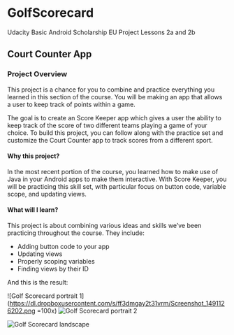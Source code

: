 # GolfScorecard
Udacity Basic Android Scholarship EU Project Lessons 2a and 2b

## Court Counter App

### Project Overview
This project is a chance for you to combine and practice everything you learned in this section of the course. You will be making an app that allows a user to keep track of points within a game.

The goal is to create an Score Keeper app which gives a user the ability to keep track of the score of two different teams playing a game of your choice. To build this project, you can follow along with the practice set and customize the Court Counter app to track scores from a different sport.

#### Why this project?
In the most recent portion of the course, you learned how to make use of Java in your Android apps to make them interactive. With Score Keeper, you will be practicing this skill set, with particular focus on button code, variable scope, and updating views.

#### What will I learn?
This project is about combining various ideas and skills we’ve been practicing throughout the course. They include:

* Adding button code to your app
* Updating views
* Properly scoping variables
* Finding views by their ID

And this is the result:

![Golf Scorecard portrait 1](https://dl.dropboxusercontent.com/s/ff3dmgay2t31vrm/Screenshot_1491126202.png =100x)  ![Golf Scorecard portrait 2](https://dl.dropboxusercontent.com/s/xcycsoqgo5voetg/Screenshot_1491126211.png?dl=0)

![Golf Scorecard landscape](https://dl.dropboxusercontent.com/s/oqcvf5m340jfxfj/Screenshot_1491126769.png?dl=0)
